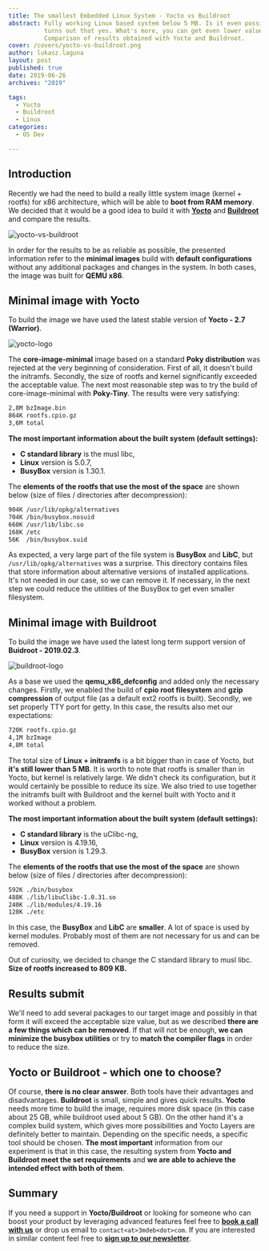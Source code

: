 ```yaml
---
title: The smallest Embedded Linux System - Yocto vs Buildroot
abstract: Fully working Linux based system below 5 MB. Is it even possible? It
          turns out that yes. What's more, you can get even lower values!
          Comparison of results obtained with Yocto and Buildroot.
cover: /covers/yocto-vs-buildroot.png
author: lukasz.laguna
layout: post
published: true
date: 2019-06-26
archives: "2019"

tags:
  - Yocto
  - Buildroot
  - Linux
categories:
  - OS Dev

---
```


## Introduction

Recently we had the need to build a really little system image (kernel + rootfs)
for x86 architecture, which will be able to **boot from RAM memory**. We decided
that it would be a good idea to build it with
[**Yocto**](https://www.yoctoproject.org/) and
[**Buildroot**](https://buildroot.org/) and compare the results.

![yocto-vs-buildroot](/covers/yocto-vs-buildroot.png)

In order for the results to be as reliable as possible, the presented
information refer to the **minimal images** build with **default
configurations** without any additional packages and changes in the system. In
both cases, the image was built for **QEMU x86**.

## Minimal image with Yocto

To build the image we have used the latest stable version of **Yocto - 2.7
(Warrior)**.

![yocto-logo](/img/YoctoProject_Logo_RGB.jpg)

The **core-image-minimal** image based on a standard **Poky distribution** was
rejected at the very beginning of consideration. First of all, it doesn't build
the initramfs. Secondly, the size of rootfs and kernel significantly exceeded
the acceptable value. The next most reasonable step was to try the build of
core-image-minimal with **Poky-Tiny**. The results were very satisfying:

```bash
2,8M bzImage.bin
864K rootfs.cpio.gz
3,6M total
```

**The most important information about the built system (default settings):**

- **C standard library** is the musl libc,
- **Linux** version is 5.0.7,
- **BusyBox** version is 1.30.1.

The **elements of the rootfs that use the most of the space** are shown below
(size of files / directories after decompression):

```bash
904K /usr/lib/opkg/alternatives
704K /bin/busybox.nosuid
660K /usr/lib/libc.so
168K /etc
56K  /bin/busybox.suid
```

As expected, a very large part of the file system is **BusyBox** and **LibC**,
but `/usr/lib/opkg/alternatives` was a surprise. This directory contains files
that store information about alternative versions of installed applications.
It's not needed in our case, so we can remove it. If necessary, in the next step
we could reduce the utilities of the BusyBox to get even smaller filesystem.

## Minimal image with Buildroot

To build the image we have used the latest long term support version of
**Buidroot - 2019.02.3**.

![buildroot-logo](/img/buildroot_logo.jpg)

As a base we used the **qemu_x86_defconfig** and added only the necessary
changes. Firstly, we enabled the build of **cpio root filesystem** and **gzip
compression** of output file (as a default ext2 rootfs is built). Secondly, we
set properly TTY port for getty. In this case, the results also met our
expectations:

```bash
720K rootfs.cpio.gz
4,1M bzImage
4,8M total
```

The total size of **Linux + initramfs** is a bit bigger than in case of Yocto,
but **it's still lower than 5 MB**. It is worth to note that rootfs is smaller
than in Yocto, but kernel is relatively large. We didn't check its
configuration, but it would certainly be possible to reduce its size. We also
tried to use together the initramfs built with Buildroot and the kernel built
with Yocto and it worked without a problem.

**The most important information about the built system (default settings):**

- **C standard library** is the uClibc-ng,
- **Linux** version is 4.19.16,
- **BusyBox** version is 1.29.3.

The **elements of the rootfs that use the most of the space** are shown below
(size of files / directories after decompression):

```bash
592K ./bin/busybox
488K ./lib/libuClibc-1.0.31.so
240K ./lib/modules/4.19.16
128K ./etc
```

In this case, the **BusyBox** and **LibC** are **smaller**. A lot of space is
used by kernel modules. Probably most of them are not necessary for us and can
be removed.

Out of curiosity, we decided to change the C standard library to musl libc.
**Size of rootfs increased to 809 KB.**

## Results submit

We'll need to add several packages to our target image and possibly in that form
it will exceed the acceptable size value, but as we described **there are a few
things which can be removed**. If that will not be enough, **we can minimize the
busybox utilities** or try to **match the compiler flags** in order to reduce
the size.

## Yocto or Buildroot - which one to choose?

Of course, **there is no clear answer**. Both tools have their advantages and
disadvantages. **Buildroot** is small, simple and gives quick results. **Yocto**
needs more time to build the image, requires more disk space (in this case about
25 GB, while buildroot used about 5 GB). On the other hand it's a complex build
system, which gives more possibilities and Yocto Layers are definitely better to
maintain. Depending on the specific needs, a specific tool should be chosen.
**The most important** information from our experiment is that in this case, the
resulting system from **Yocto and Buildroot meet the set requirements** and **we
are able to achieve the intended effect with both of them**.

## Summary

If you need a support in **Yocto/Buildroot** or looking for someone who can
boost your product by leveraging advanced features feel free to
[**book a call with us**](https://calendly.com/3mdeb/consulting-remote-meeting)
or drop us email to `contact<at>3mdeb<dot>com`. If you are interested in similar
content feel free to [**sign up to our newsletter**](http://eepurl.com/doF8GX).
